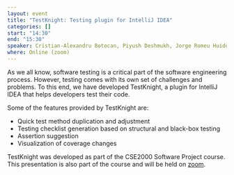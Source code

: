 ```yaml
---
layout: event
title: "TestKnight: Testing plugin for IntelliJ IDEA"
categories: []
start: "14:30"
end: "15:30"
speaker: Cristian-Alexandru Botocan, Piyush Deshmukh, Jorge Romeu Huidobro, Pavlos Makridis, Mathanrajan Sundarrajan
where: Online (zoom)
---
```


As we all know, software testing is a critical part of the software engineering process. However, testing comes with its own set of challenges and problems. To this end, we have developed TestKnight, a plugin for IntelliJ IDEA that helps developers test their code.

Some of the features provided by TestKnight are:

- Quick test method duplication and adjustment
- Testing checklist generation based on structural and black-box testing
- Assertion suggestion
- Visualization of coverage changes

TestKnight was developed as part of the CSE2000 Software Project course. This presentation is also part of the course and will be held on [zoom](https://tudelft.zoom.us/j/99867803385?pwd=S0RwODhZRkgyV0VHanlPbXEza0xqdz09).
